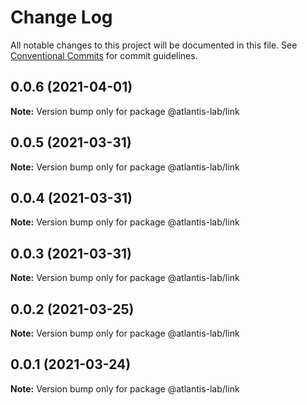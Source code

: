 # Change Log

All notable changes to this project will be documented in this file.
See [Conventional Commits](https://conventionalcommits.org) for commit guidelines.

## 0.0.6 (2021-04-01)

**Note:** Version bump only for package @atlantis-lab/link





## 0.0.5 (2021-03-31)

**Note:** Version bump only for package @atlantis-lab/link





## 0.0.4 (2021-03-31)

**Note:** Version bump only for package @atlantis-lab/link





## 0.0.3 (2021-03-31)

**Note:** Version bump only for package @atlantis-lab/link





## 0.0.2 (2021-03-25)

**Note:** Version bump only for package @atlantis-lab/link





## 0.0.1 (2021-03-24)

**Note:** Version bump only for package @atlantis-lab/link
